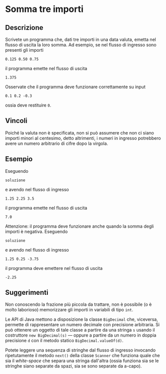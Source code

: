 Somma tre importi
=================

Descrizione
-----------

Scrivete un programma che, dati tre importi in una data valuta, emetta nel
flusso di uscita la loro somma. Ad esempio, se nel flusso di ingresso sono
presenti gli importi

    0.125 0.50 0.75

il programma emette nel flusso di uscita

    1.375

Osservate che il programma deve funzionare correttamente su input

    0.1 0.2 -0.3

ossia deve restituire `0`.


Vincoli
-------

Poiché la valuta non è specificata, non si può assumere che non ci siano importi
minori al centesimo, detto altrimenti, i numeri in ingresso potrebbero avere un
numero arbitrario di cifre dopo la virgola.


Esempio
-------

Eseguendo

    soluzione

e avendo nel flusso di ingresso

    1.25 2.25 3.5

il programma emette nel flusso di uscita

    7.0

Attenzione: il programma deve funzionare anche quando la somma degli importi è
negativa. Eseguendo

    soluzione

e avendo nel flusso di ingresso

    1.25 0.25 -3.75

il programma deve emettere nel flusso di uscita

    -2.25


Suggerimenti
------------

Non conoscendo la frazione più piccola da trattare, non è possibile (o è molto
laborioso) memorizzare gli importi in variabili di tipo `int`.

Le API di Java mettono a disposizione la classe `BigDecimal` che, viceversa,
permette di rappresentare un numero decimale con precisione arbitraria. Si può
ottenere un oggetto di tale classe a partire da una stringa `s` usando il
costruttore `new BigDecimal(s)` — oppure a partire da un numero in doppia
precisione `d` con il metodo statico `BigDecimal.valueOf(d)`.

Potete leggere una sequenza di stringhe dal flusso di ingresso invocando
ripetutamente il metodo `next()` della classe `Scanner` che funziona quale che
sia il *white-space* che separa una stringa dall'altra (ossia funziona sia se
le stringhe siano separate da spazi, sia se sono separate da a-capo).
